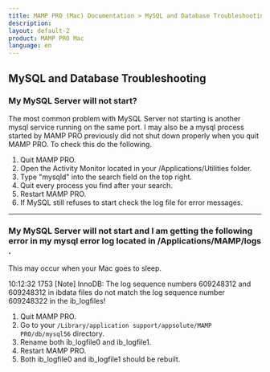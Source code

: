 ```yaml
---
title: MAMP PRO (Mac) Documentation > MySQL and Database Troubleshooting
description: 
layout: default-2
product: MAMP PRO Mac
language: en
---
```


## MySQL and Database Troubleshooting

### My MySQL Server will not start?

The most common problem with MySQL Server not starting is another mysql service running on the same port. I may also be a mysql process started by MAMP PRO previously did not shut down properly when you quit MAMP PRO. To check this do the following. 

1. Quit MAMP PRO.
2. Open the Activity Monitor located in your /Applications/Utilities folder.
3. Type "mysqld" into the search field on the top right.
4. Quit every process you find after your search.
5. Restart MAMP PRO.
6. If MySQL still refuses to start check the log file for error messages.

---

### My MySQL Server will not start and I am getting the following error in my mysql error log located in /Applications/MAMP/logs .

This may occur when your Mac goes to sleep.

10:12:32 1753 [Note] InnoDB: The log sequence numbers 609248312 and 609248312 in ibdata files do not match the log sequence number 609248322 in the ib_logfiles!


1. Quit MAMP PRO.
2. Go to your `/Library/application support/appsolute/MAMP PRO/db/mysql56` directory.
3. Rename both ib_logfile0 and ib_logfile1.
4. Restart MAMP PRO.
5. Both ib_logfile0 and ib_logfile1 should be rebuilt.

